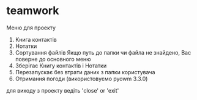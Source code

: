 # teamwork
Меню для проекту

1. Книга контактів 
2. Нотатки
3. Сортування файлів 
   Якщо путь до папки чи файла не знайдено, Вас поверне до основного меню
4. Зберігає Книгу контактів і Нотатки
5. Перезапускає без втрати даних з папки користувача 
6. Отримання погоди (використовуємо pyowm 3.3.0)

для виходу з проекту ведіть 'close' or  'exit'
